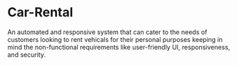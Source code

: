 # Car-Rental
An automated and responsive system that can cater to the needs of customers looking to rent vehicals for their personal purposes keeping in mind the non-functional requirements like user-friendly UI, responsiveness, and security.
